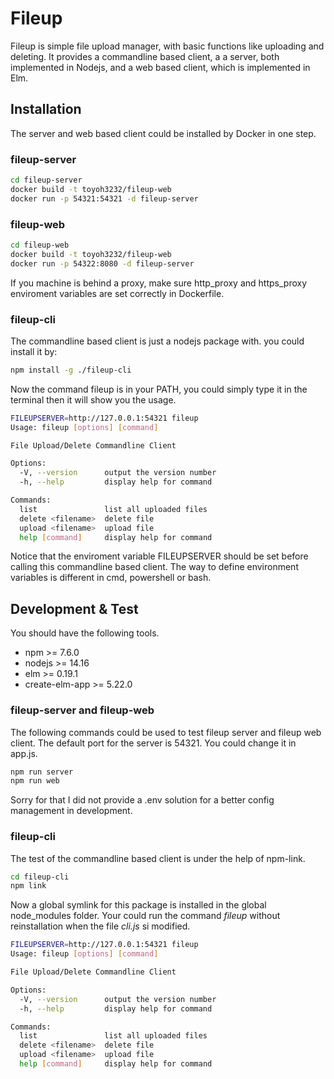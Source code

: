 # Fileup

Fileup is simple file upload manager, with basic functions like uploading and deleting. It provides a commandline based client, a a server, both implemented in Nodejs, and a web based client, which is implemented in Elm.

## Installation

The server and web based client could be installed by Docker in one step.

### fileup-server

```bash
cd fileup-server
docker build -t toyoh3232/fileup-web
docker run -p 54321:54321 -d fileup-server
```

### fileup-web

```bash
cd fileup-web
docker build -t toyoh3232/fileup-web
docker run -p 54322:8080 -d fileup-server
```

If you machine is behind a proxy, make sure http_proxy and https_proxy enviroment variables are set correctly in Dockerfile.

### fileup-cli

The commandline based client is just a nodejs package with. you could install it by:

```bash
npm install -g ./fileup-cli
```
Now the command fileup is in your PATH, you could simply type it in the terminal then it will show you the usage.

```bash
FILEUPSERVER=http://127.0.0.1:54321 fileup
Usage: fileup [options] [command]

File Upload/Delete Commandline Client

Options:
  -V, --version      output the version number
  -h, --help         display help for command

Commands:
  list               list all uploaded files
  delete <filename>  delete file
  upload <filename>  upload file
  help [command]     display help for command
```
Notice that the enviroment variable FILEUPSERVER should be set before calling this commandline based client. The way to define environment variables is different in cmd, powershell or bash.


## Development & Test

You should have the following tools.


- npm >= 7.6.0
- nodejs >= 14.16
- elm >= 0.19.1
- create-elm-app >= 5.22.0

### fileup-server and fileup-web

The following commands could be used to test fileup server and fileup web client. The default port for the server is 54321. You could change it in app.js.
```bash
npm run server
npm run web
```
Sorry for that I did not provide a .env solution for a better config management in development. 

### fileup-cli

The test of the commandline based client is under the help of npm-link.
```bash
cd fileup-cli
npm link
```
Now a global symlink for this package is installed in the global node_modules folder.
Your could run the command *fileup* without reinstallation when the file *cli.js* si modified.

```bash
FILEUPSERVER=http://127.0.0.1:54321 fileup
Usage: fileup [options] [command]

File Upload/Delete Commandline Client

Options:
  -V, --version      output the version number
  -h, --help         display help for command

Commands:
  list               list all uploaded files
  delete <filename>  delete file
  upload <filename>  upload file
  help [command]     display help for command
```

 
